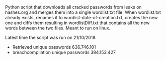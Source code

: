 Python script that downloads all cracked passwords from leaks on hashes.org and merges them into a single wordlist.txt file.
When wordlist.txt already exists, renames it to wordlist-date-of-creation.txt, creates the new one and diffs them resulting in wordlistDiff.txt that contains all the new words between the two files.
Meant to run on linux.

Latest time the script was run on 21/10/2018 
* Retrieved unique passwords 636.746.101 
* breachcompilation unique passwords 384.153.427 
